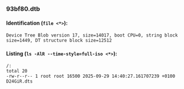 ### 93bf80.dtb
#### Identification (`file <*>`):
```
Device Tree Blob version 17, size=14017, boot CPU=0, string block size=1449, DT structure block size=12512
```
#### Listing (`ls -AlR --time-style=full-iso <*>`):
```
/:
total 20
-rw-r--r-- 1 root root 16500 2025-09-29 14:40:27.161707239 +0100 D24GiR.dts
```

